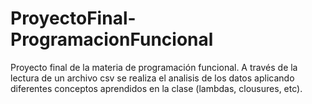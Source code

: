 # ProyectoFinal-ProgramacionFuncional
Proyecto final de la materia de programación funcional. A través de la lectura de un archivo csv se realiza el analisis de los datos aplicando diferentes conceptos aprendidos en la clase (lambdas, clousures, etc).
